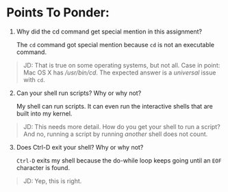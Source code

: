 Points To Ponder:
=================

1. Why did the cd command get special mention in 
this assignment? 

    The `cd` command got special mention because `cd` is not an executable command.  

> JD: That is true on some operating systems, but not all.  Case in point: Mac OS X has */usr/bin/cd*.
>     The expected answer is a *universal* issue with `cd`.

2. Can your shell run scripts? Why or why not? 

    My shell can run scripts.  It can even run the interactive shells that are built into my kernel.  

> JD: This needs more detail.  How do you get your shell to run a script?  And no,
>     running a script by running *another* shell does not count.

3. Does Ctrl-D exit your shell? Why or why not? 
    
    `Ctrl-D` exits my shell because the do-while loop keeps going until an `EOF`
	character is found.

> JD: Yep, this is right.
